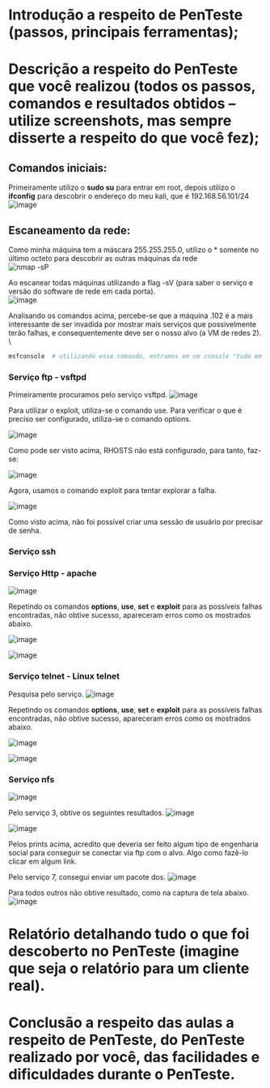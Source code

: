 # Introdução a respeito de PenTeste (passos, principais ferramentas);
# Descrição a respeito do PenTeste que você realizou (todos os passos, comandos e resultados obtidos – utilize screenshots, mas sempre disserte a respeito do que você fez);

## Comandos iniciais:
Primeiramente utilizo o **sudo su** para entrar em root, depois utilizo o **ifconfig** para descobrir o endereço do meu kali, que é 192.168.56.101/24 \
![image](https://user-images.githubusercontent.com/37521313/192106471-9d3aa2bb-bbb9-4e8b-96de-ae3f0df4c6ed.png)


## Escaneamento da rede: 
Como minha máquina tem a máscara 255.255.255.0, utilizo o * somente no último octeto para descobrir as outras máquinas da rede \
![nmap -sP](https://user-images.githubusercontent.com/37521313/192106413-931aedf7-b339-4d0b-98d5-4a819b41f87e.png)

Ao escanear todas máquinas utilizando a flag -sV (para saber o serviço e versão do software de rede em cada porta). \
![image](https://user-images.githubusercontent.com/37521313/192106651-f1fe4dae-6122-429d-a067-2286a6d8462b.png)

Analisando os comandos acima, percebe-se que a máquina .102 é a mais interessante de ser invadida por mostrar mais serviços que possivelmente terão falhas, e consequentemente deve ser o nosso alvo (a VM de redes 2). \

```bash
msfconsole  # utilizando esse comando, entramos em um console "tudo em um" que terá as ferramentas necessárias para tentar realizar a invasão
```

### Serviço ftp - vsftpd

Primeiramente procuramos pelo serviço vsftpd. 
![image](https://user-images.githubusercontent.com/37521313/192107103-a63f4002-67c3-462d-81ff-685b2b546eee.png)

Para utilizar o exploit, utiliza-se o comando use. Para verificar o que é preciso ser configurado, utiliza-se o comando options.

![image](https://user-images.githubusercontent.com/37521313/192110237-d8d797d0-6e04-4b7f-a3d3-fb0847f92920.png)

Como pode ser visto acima, RHOSTS não está configurado, para tanto, faz-se:

![image](https://user-images.githubusercontent.com/37521313/192110278-754ced39-bdf6-47bb-b0fd-f633897e361c.png)

Agora, usamos o comando exploit para tentar explorar a falha.

![image](https://user-images.githubusercontent.com/37521313/192110312-f96e70ba-0b61-474a-8432-fe67ae2dceb9.png)

Como visto acima, não foi possível criar uma sessão de usuário por precisar de senha.

### Serviço ssh

### Serviço Http - apache

![image](https://user-images.githubusercontent.com/37521313/192107483-38903787-ee89-4ad6-bf4e-f5d233447792.png)

Repetindo os comandos **options**, **use**, **set** e **exploit** para as possíveis falhas encontradas, não obtive sucesso, apareceram erros como os mostrados abaixo.

![image](https://user-images.githubusercontent.com/37521313/192107645-e502eb56-b0e8-4fc7-b019-17525dbfb94e.png)

![image](https://user-images.githubusercontent.com/37521313/192110841-ce3d3df1-c23f-4780-9344-60aafda2a8b6.png)


### Serviço telnet - Linux telnet

Pesquisa pelo serviço.
![image](https://user-images.githubusercontent.com/37521313/192111052-abad50a5-4647-46c1-8fa9-065e35b0a3f2.png)

Repetindo os comandos **options**, **use**, **set** e **exploit** para as possíveis falhas encontradas, não obtive sucesso, apareceram erros como os mostrados abaixo.

![image](https://user-images.githubusercontent.com/37521313/192111376-2878bfac-ce38-4d22-9574-0d7f7a87a5a1.png)

![image](https://user-images.githubusercontent.com/37521313/192111447-c3f0ece5-56a2-401a-87c3-f0e560e2da9e.png)


### Serviço nfs

![image](https://user-images.githubusercontent.com/37521313/192112338-f617f425-e29b-4265-809e-bb83fcc39868.png)

Pelo serviço 3, obtive os seguintes resultados.
![image](https://user-images.githubusercontent.com/37521313/192109101-eb54e9d4-5a9a-43f6-947e-a54b92067a0a.png)

![image](https://user-images.githubusercontent.com/37521313/192109087-849cdc2d-4302-4284-b67c-06203e1b52e5.png)

Pelos prints acima, acredito que deveria ser feito algum tipo de engenharia social para conseguir se conectar via  ftp com o alvo. Algo como fazê-lo clicar em algum link.

Pelo serviço 7, consegui enviar um pacote dos. 
![image](https://user-images.githubusercontent.com/37521313/192111542-9381dadf-89ee-47c1-bfcf-5e676b2ad69c.png)

Para todos outros não obtive resultado, como na captura de tela abaixo.\
![image](https://user-images.githubusercontent.com/37521313/192111605-a4ea14c6-73ab-4d72-ae70-7d8131d035a3.png)










# Relatório detalhando tudo o que foi descoberto no PenTeste (imagine que seja o relatório para um cliente real).
# Conclusão a respeito das aulas a respeito de PenTeste, do PenTeste realizado por você, das facilidades e dificuldades durante o PenTeste.
